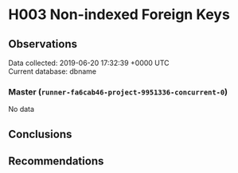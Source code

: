 # H003 Non-indexed Foreign Keys #

## Observations ##
Data collected: 2019-06-20 17:32:39 +0000 UTC  
Current database: dbname  

### Master (`runner-fa6cab46-project-9951336-concurrent-0`) ###


No data


## Conclusions ##


## Recommendations ##

